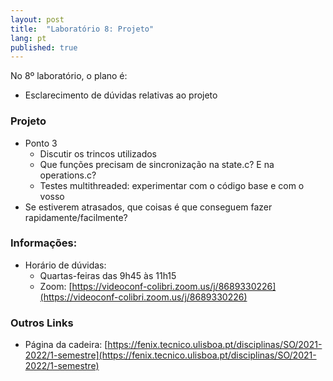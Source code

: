 ```yaml
---
layout: post
title:  "Laboratório 8: Projeto"
lang: pt
published: true
---
```


No 8º laboratório, o plano é:
- Esclarecimento de dúvidas relativas ao projeto

### Projeto
- Ponto 3
	- Discutir os trincos utilizados
	- Que funções precisam de sincronização na state.c? E na operations.c?
	- Testes multithreaded: experimentar com o código base e com o vosso
- Se estiverem atrasados, que coisas é que conseguem fazer rapidamente/facilmente?

### Informações:
- Horário de dúvidas:
	- Quartas-feiras das 9h45 às 11h15
	- Zoom: [https://videoconf-colibri.zoom.us/j/8689330226](https://videoconf-colibri.zoom.us/j/8689330226)

### Outros Links
- Página da cadeira: [https://fenix.tecnico.ulisboa.pt/disciplinas/SO/2021-2022/1-semestre](https://fenix.tecnico.ulisboa.pt/disciplinas/SO/2021-2022/1-semestre)
